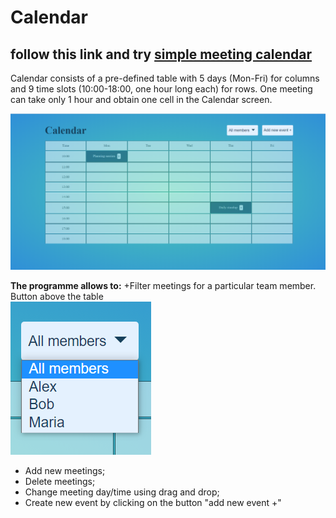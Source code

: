 # Сalendar 
## follow this link and try [simple meeting calendar](https://nataliakoshevaya.github.io/calendar/dist/calendar.html)

Calendar consists of a pre-defined table with 5 days (Mon-Fri) for columns and 9 time slots (10:00-18:00, one hour long each) for rows. One meeting can take only 1 hour and obtain one cell in the Calendar screen.  

![alt text](screenshots/calendar.png "Calendar")

**The programme allows to:**
 +Filter meetings for a particular team member. Button above the table\
  ![alt text](screenshots/filter.png "filter") 

 + Add new meetings;
 + Delete meetings;
 + Change meeting day/time using drag and drop;
 + Create new event by clicking on the button "add new event +" 
 
